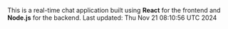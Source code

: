This is a real-time chat application built using **React** for the frontend and **Node.js** for the backend.
Last updated: Thu Nov 21 08:10:56 UTC 2024

